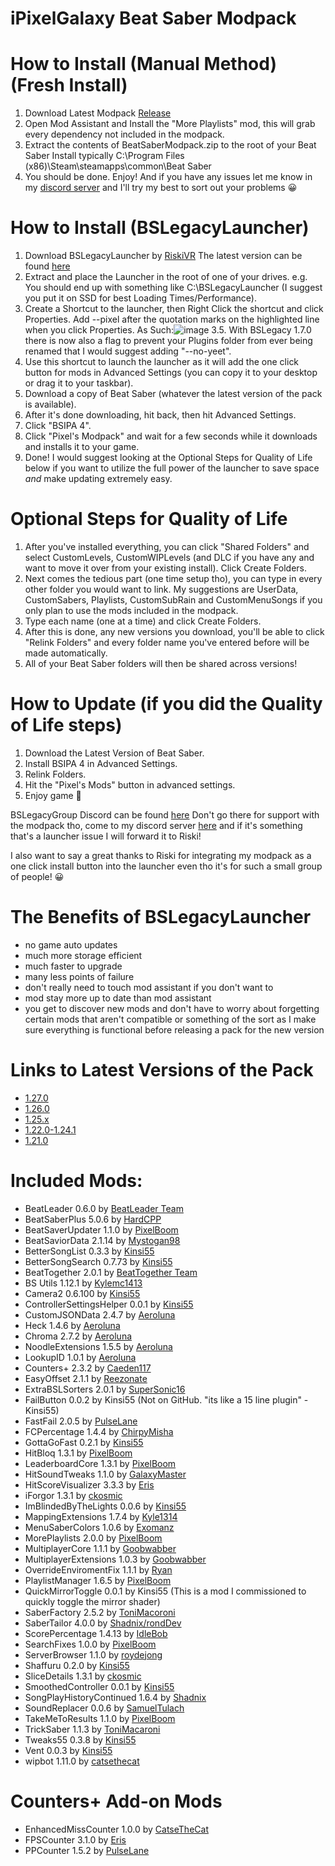 # iPixelGalaxy Beat Saber Modpack

# How to Install (Manual Method) (Fresh Install)
1. Download Latest Modpack [Release](https://github.com/iPixelGalaxy/iPixelGalaxy-Beat-Saber-Modpack/releases/latest/download/BeatSaberModpack.zip)
2. Open Mod Assistant and Install the "More Playlists" mod, this will grab every dependency not included in the modpack.
3. Extract the contents of BeatSaberModpack.zip to the root of your Beat Saber Install typically C:\Program Files (x86)\Steam\steamapps\common\Beat Saber
4. You should be done. Enjoy! And if you have any issues let me know in my [discord server](https://discord.gg/6nmXVPtNA6) and I'll try my best to sort out your problems 😀

# How to Install (BSLegacyLauncher)
1. Download BSLegacyLauncher by [RiskiVR](https://riskivr.uwu.ai/) The latest version can be found [here](https://link.bslegacy.com/bsll)
2. Extract and place the Launcher in the root of one of your drives. e.g. You should end up with something like C:\BSLegacyLauncher (I suggest you put it on SSD for best Loading Times/Performance).
3. Create a Shortcut to the launcher, then Right Click the shortcut and click Properties. Add --pixel after the quotation marks on the highlighted line when you click Properties. As Such:![image](https://user-images.githubusercontent.com/42526028/210357257-a8736d27-685d-457e-ba02-9706826bb49f.png)
3.5. With BSLegacy 1.7.0 there is now also a flag to prevent your Plugins folder from ever being renamed that I would suggest adding "--no-yeet".
4. Use this shortcut to launch the launcher as it will add the one click button for mods in Advanced Settings (you can copy it to your desktop or drag it to your taskbar).
5. Download a copy of Beat Saber (whatever the latest version of the pack is available).
6. After it's done downloading, hit back, then hit Advanced Settings.
7. Click "BSIPA 4".
8. Click "Pixel's Modpack" and wait for a few seconds while it downloads and installs it to your game.
9. Done! I would suggest looking at the Optional Steps for Quality of Life below if you want to utilize the full power of the launcher to save space *and* make updating extremely easy.

# Optional Steps for Quality of Life
1. After you've installed everything, you can click "Shared Folders" and select CustomLevels, CustomWIPLevels (and DLC if you have any and want to move it over from your existing install). Click Create Folders.
2. Next comes the tedious part (one time setup tho), you can type in every other folder you would want to link. My suggestions are UserData, CustomSabers, Playlists, CustomSubRain and CustomMenuSongs if you only plan to use the mods included in the modpack.
3. Type each name (one at a time) and click Create Folders.
4. After this is done, any new versions you download, you'll be able to click "Relink Folders" and every folder name you've entered before will be made automatically.
5. All of your Beat Saber folders will then be shared across versions!

# How to Update (if you did the Quality of Life steps)
1. Download the Latest Version of Beat Saber.
2. Install BSIPA 4 in Advanced Settings.
3. Relink Folders.
4. Hit the "Pixel's Mods" button in advanced settings.
5. Enjoy game 🙂

BSLegacyGroup Discord can be found [here](https://discord.gg/MrwMx5e) Don't go there for support with the modpack tho, come to my discord server [here](https://discord.gg/6nmXVPtNA6) and if it's something that's a launcher issue I will forward it to Riski!

I also want to say a great thanks to Riski for integrating my modpack as a one click install button into the launcher even tho it's for such a small group of people! 😀

# The Benefits of BSLegacyLauncher
- no game auto updates
- much more storage efficient
- much faster to upgrade
- many less points of failure
- don't really need to touch mod assistant if you don't want to
- mod stay more up to date than mod assistant
- you get to discover new mods and don't have to worry about forgetting certain mods that aren't compatible or something of the sort as I make sure everything is functional before releasing a pack for the new version

# Links to Latest Versions of the Pack

- [1.27.0](https://github.com/iPixelGalaxy/iPixelGalaxy-Beat-Saber-Modpack/releases/tag/1.27.0-latest)
- [1.26.0](https://github.com/iPixelGalaxy/iPixelGalaxy-Beat-Saber-Modpack/releases/tag/1.26.0-latest)
- [1.25.x](https://github.com/iPixelGalaxy/iPixelGalaxy-Beat-Saber-Modpack/releases/tag/1.25.x-latest)
- [1.22.0-1.24.1](https://github.com/iPixelGalaxy/iPixelGalaxy-Beat-Saber-Modpack/releases/tag/1.22.0-1.24.1-latest)
- [1.21.0](https://github.com/iPixelGalaxy/iPixelGalaxy-Beat-Saber-Modpack/releases/tag/1.21.0-latest)

# Included Mods:
- BeatLeader 0.6.0 by [BeatLeader Team](https://github.com/BeatLeader/beatleader-mod/releases)
- BeatSaberPlus 5.0.6 by [HardCPP](https://github.com/hardcpp/BeatSaberPlus/releases)
- BeatSaverUpdater 1.1.0 by [PixelBoom](https://github.com/rithik-b/BeatSaverUpdater/releases)
- BeatSaviorData 2.1.14 by [Mystogan98](https://github.com/Mystogan98/BeatSaviorData/releases)
- BetterSongList 0.3.3 by [Kinsi55](https://github.com/kinsi55/BeatSaber_BetterSongList/releases)
- BetterSongSearch 0.7.73 by [Kinsi55](https://github.com/kinsi55/BeatSaber_BetterSongSearch/releases)
- BeatTogether 2.0.1 by [BeatTogether Team](https://github.com/BeatTogether/BeatTogether/releases)
- BS Utils 1.12.1 by [Kylemc1413](https://github.com/Kylemc1413/Beat-Saber-Utils)
- Camera2 0.6.100 by [Kinsi55](https://github.com/kinsi55/CS_BeatSaber_Camera2/releases)
- ControllerSettingsHelper 0.0.1 by [Kinsi55](https://github.com/kinsi55/BeatSaber_ControllerSettingsHelper/releases)
- CustomJSONData 2.4.7 by [Aeroluna](https://github.com/Aeroluna/CustomJSONData/releases)
- Heck 1.4.6 by [Aeroluna](https://github.com/Aeroluna/Heck/releases)
- Chroma 2.7.2 by [Aeroluna](https://github.com/Aeroluna/Heck/releases)
- NoodleExtensions 1.5.5 by [Aeroluna](https://github.com/Aeroluna/Heck/releases)
- LookupID 1.0.1 by [Aeroluna](https://github.com/Aeroluna/Heck/releases)
- Counters+ 2.3.2 by [Caeden117](https://github.com/Caeden117/CountersPlus/releases)
- EasyOffset 2.1.1 by [Reezonate](https://github.com/Reezonate/EasyOffset/releases)
- ExtraBSLSorters 2.0.1 by [SuperSonic16](https://github.com/thesupersonic16/ExtraBSLSorters/releases)
- FailButton 0.0.2 by Kinsi55 (Not on GitHub. "its like a 15 line plugin" -Kinsi55)
- FastFail 2.0.5 by [PulseLane](https://github.com/PulseLane/FastFail/releases)
- FCPercentage 1.4.4 by [ChirpyMisha](https://github.com/ChirpyMisha/FC-Percentage/releases)
- GottaGoFast 0.2.1 by [Kinsi55](https://github.com/kinsi55/CS_BeatSaber_GottaGoFast/releases)
- HitBloq 1.3.1 by [PixelBoom](https://github.com/PauseChampions/Hitbloq/releases)
- LeaderboardCore 1.3.1 by [PixelBoom](https://github.com/rithik-b/LeaderboardCore/releases)
- HitSoundTweaks 1.1.0 by [GalaxyMaster](https://github.com/GalaxyMaster2/HitsoundTweaks/releases)
- HitScoreVisualizer 3.3.3 by [Eris](https://github.com/ErisApps/HitScoreVisualizer/releases)
- iForgor 1.3.1 by [ckosmic](https://github.com/ckosmic/IForgor/releases)
- ImBlindedByTheLights 0.0.6 by [Kinsi55](https://github.com/kinsi55/BeatSaber_ImBlindedByTheLights/releases)
- MappingExtensions 1.7.4 by [Kyle1314](https://github.com/Kylemc1413/MappingExtensions)
- MenuSaberColors 1.0.6 by [Exomanz](https://github.com/Exomanz/MenuSaberColors/releases)
- MorePlaylists 2.0.0 by [PixelBoom](https://github.com/rithik-b/MorePlaylists/releases)
- MultiplayerCore 1.1.1 by [Goobwabber](https://github.com/Goobwabber/MultiplayerCore/releases)
- MultiplayerExtensions 1.0.3 by [Goobwabber](https://github.com/Goobwabber/MultiplayerExtensions/releases)
- OverrideEnviromentFix 1.1.1 by [Ryan](https://github.com/rfcaps/OverrideEnvironmentFix/releases)
- PlaylistManager 1.6.5 by [PixelBoom](https://github.com/rithik-b/PlaylistManager/releases)
- QuickMirrorToggle 0.0.1 by Kinsi55 (This is a mod I commissioned to quickly toggle the mirror shader)
- SaberFactory 2.5.2 by [ToniMacoroni](https://github.com/ToniMacaroni/SaberFactory/releases)
- SaberTailor 4.0.0 by [Shadnix/rondDev](https://github.com/rondDev/BeatSaber-SaberTailor/releases)
- ScorePercentage 1.4.13 by [IdleBob](https://github.com/Idlebawb/ScorePercentage/releases)
- SearchFixes 1.0.0 by [PixelBoom](https://github.com/rithik-b/SearchFixes/releases)
- ServerBrowser 1.1.0 by [roydejong](https://github.com/roydejong/BeatSaberServerBrowser/releases)
- Shaffuru 0.2.0 by [Kinsi55](https://github.com/kinsi55/BeatSaber_Shaffuru/releases)
- SliceDetails 1.3.1 by [ckosmic](https://github.com/ckosmic/SliceDetails/releases)
- SmoothedController 0.0.1 by [Kinsi55](https://github.com/kinsi55/BeatSaber_SmoothedController/releases)
- SongPlayHistoryContinued 1.6.4 by [Shadnix](https://github.com/Shadnix-was-taken/BeatSaber-SongPlayHistoryContinued/releases)
- SoundReplacer 0.0.6 by [SamuelTulach](https://github.com/SamuelTulach/SoundReplacer/releases)
- TakeMeToResults 1.1.0 by [PixelBoom](https://github.com/rithik-b/TakeMeToResults/releases)
- TrickSaber 1.1.3 by [ToniMacaroni](https://github.com/ToniMacaroni/TrickSaber/releases)
- Tweaks55 0.3.8 by [Kinsi55](https://github.com/kinsi55/BeatSaber_Tweaks55/releases)
- Vent 0.0.3 by [Kinsi55](https://github.com/kinsi55)
- wipbot 1.11.0 by [catsethecat](https://github.com/catsethecat/wipbot/releases)

# Counters+ Add-on Mods
- EnhancedMissCounter 1.0.0 by [CatseTheCat](https://github.com/catsethecat/EnhancedMissCounter/releases)
- FPSCounter 3.1.0 by [Eris](https://github.com/ErisApps/FPS-Counter/releases)
- PPCounter 1.5.2 by [PulseLane](https://github.com/PulseLane/PPCounter/releases)
